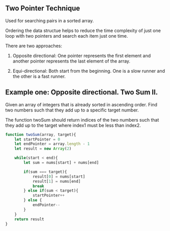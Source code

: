 ## Two Pointer Technique 

Used for searching pairs in a sorted array. 

Ordering the data structue helps to reduce the time complexity of just one loop with two pointers and search each item just one time.

There are two approaches:

1) Opposite directional: One pointer represents the first element and another pointer represents the last element of the array. 

2) Equi-directional: Both start from the beginning. One is a slow runner and the other is a fast runner. 

## Example one: Opposite directional. Two Sum II. 

Given an array of integers that is already sorted in ascending order. Find two numbers such that they add up to a specific target number. 

The function twoSum should return indices of the two numbers such that they add up to the target where index1 must be less than index2. 

```js
function twoSum(array, target){
    let startPointer = 0 
    let endPointer = array.length - 1 
    let result = new Array(2)

    while(start < end){
        let sum = nums[start] + nums[end]

        if(sum === target){
            result[0] = nums[start]
            result[1] = nums[end]
            break
        } else if(sum < target){
            startPointer++
        } else {
            endPointer--
        }
    }
    return result 
}
```
